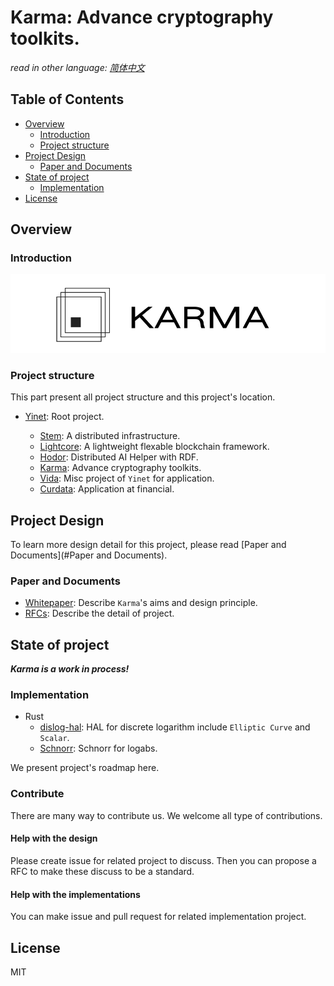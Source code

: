 # Karma: Advance cryptography toolkits.

*read in other language: [简体中文](zh/README.md)*

## Table of Contents

- [Overview](#Overview)
  - [Introduction](#introduction)
  - [Project structure](#project-structure)
- [Project Design](#project-design)
  - [Paper and Documents](#paper-and-documents)
- [State of project](#state-of-project)
  - [Implementation](#Implementation)
- [License](#License)

## Overview

### Introduction

![](img/karma.jpg)

### Project structure

This part present all project structure and this project's location.

- [Yinet](https://github.com/Yinet-project/Yinet): Root project.
  
  - [Stem](https://github.com/Yinet-project/Stem): A distributed infrastructure.
  - [Lightcore](https://github.com/Yinet-project/Lightcore): A lightweight flexable blockchain framework.
  - [Hodor](https://github.com/Yinet-project/Hodor): Distributed AI Helper with RDF.
  - [Karma](https://github.com/Yinet-project/Karma): Advance cryptography toolkits.
  - [Vida](https://github.com/Yinet-project/Stem): Misc project of `Yinet` for application.
  - [Curdata](): Application at financial.
  
## Project Design

To learn more design detail for this project, please read [Paper and Documents](#Paper and Documents). 

### Paper and Documents

- [Whitepaper](en/whitepaper.md): Describe `Karma`'s aims and design principle.
- [RFCs](rfcs/README.md): Describe the detail of project.

## State of project

***Karma is a work in process!***

### Implementation

- Rust
  - [dislog-hal](https://github.com/Yinet-project/dislog-hal): HAL for discrete logarithm include `Elliptic Curve` and `Scalar`.
  - [Schnorr](#): Schnorr for logabs.

We present project's roadmap here.

### Contribute

There are many way to contribute us. We welcome all type of contributions.

#### Help with the design

Please create issue for related project to discuss. Then you can propose a RFC to make these discuss to be a standard.

#### Help with the implementations

You can make issue and pull request for related implementation project.

## License

MIT
